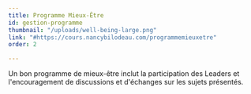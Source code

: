 ```yaml
---
title: Programme Mieux-Être
id: gestion-programme
thumbnail: "/uploads/well-being-large.png"
link: "#https://cours.nancybilodeau.com/programmemieuxetre"
order: 2

---
```

Un bon programme de mieux-être inclut la participation des Leaders et l'encouragement de discussions et d'échanges sur les sujets présentés.
